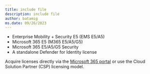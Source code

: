 ```yaml
---
title: include file
description: include file
author: batamig
ms.date: 09/26/2023
---
```


- Enterprise Mobility + Security E5 (EMS E5/A5)
- Microsoft 365 E5 (M365 E5/A5/G5)
- Microsoft 365 E5/A5/G5 Security
- A standalone Defender for Identity license

Acquire licenses directly via the [Microsoft 365 portal](https://www.microsoft.com/cloud-platform/enterprise-mobility-security-pricing) or use the Cloud Solution Partner (CSP) licensing model.